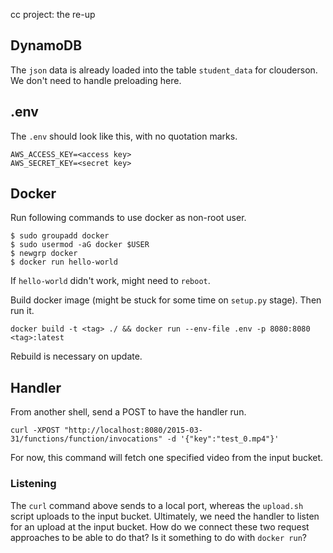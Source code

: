 cc project: the re-up

## DynamoDB

The `json` data is already loaded into the table `student_data` for clouderson. We don't need to handle preloading here.

## .env

The `.env` should look like this, with no quotation marks.

```
AWS_ACCESS_KEY=<access key>
AWS_SECRET_KEY=<secret key>
```

## Docker

Run following commands to use docker as non-root user.

```
$ sudo groupadd docker
$ sudo usermod -aG docker $USER
$ newgrp docker
$ docker run hello-world
```

If `hello-world` didn't work, might need to `reboot`.

Build docker image (might be stuck for some time on `setup.py` stage). Then run it.

```docker build -t <tag> ./ && docker run --env-file .env -p 8080:8080 <tag>:latest```

Rebuild is necessary on update.

## Handler

From another shell, send a POST to have the handler run.

```curl -XPOST "http://localhost:8080/2015-03-31/functions/function/invocations" -d '{"key":"test_0.mp4"}'```

For now, this command will fetch one specified video from the input bucket.

### Listening

The `curl` command above sends to a local port, whereas the `upload.sh` script uploads to the input bucket. Ultimately, we need the handler to listen for an upload at the input bucket. How do we connect these two request approaches to be able to do that? Is it something to do with `docker run`?
